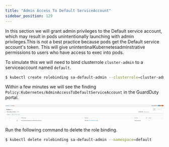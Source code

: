 ```yaml
---
title: "Admin Access To Default ServiceAccount"
sidebar_position: 129
---
```



In this section we will grant admin privileges to the Default service account, which may result in pods unintentionally launching with admin privileges.This is not a best practice because pods get the Default service account's token. This will give unintentinalKubernetesadminstrative permissions to users who have access to exec into pods.

To simulate this we will need to bind clusterrole `cluster-admin` to a serviceaccount named `default`.

```bash
$ kubectl create rolebinding sa-default-admin --clusterrole=cluster-admin --serviceaccount=default:default --namespace=default
```

Within a few minutes we will see the finding `Policy:Kubernetes/AdminAccessToDefaultServiceAccount` in the GuardDuty portal.

![](policy_AdminAccessToDefaultServiceAccount.png)

Run the following command to delete the role binding.

```bash
$ kubectl delete rolebinding sa-default-admin --namespace=default
```
